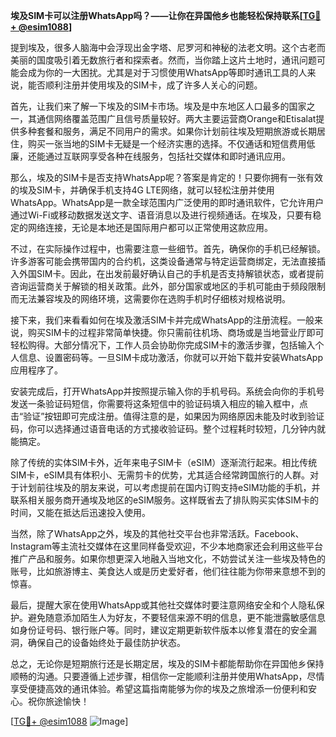 **埃及SIM卡可以注册WhatsApp吗？——让你在异国他乡也能轻松保持联系[[TG💪+ @esim1088](https://t.me/s/esim1088)]**

提到埃及，很多人脑海中会浮现出金字塔、尼罗河和神秘的法老文明。这个古老而美丽的国度吸引着无数旅行者和探索者。然而，当你踏上这片土地时，通讯问题可能会成为你的一大困扰。尤其是对于习惯使用WhatsApp等即时通讯工具的人来说，能否顺利注册并使用埃及的SIM卡，成了许多人关心的问题。

首先，让我们来了解一下埃及的SIM卡市场。埃及是中东地区人口最多的国家之一，其通信网络覆盖范围广且信号质量较好。两大主要运营商Orange和Etisalat提供多种套餐和服务，满足不同用户的需求。如果你计划前往埃及短期旅游或长期居住，购买一张当地的SIM卡无疑是一个经济实惠的选择。不仅通话和短信费用低廉，还能通过互联网享受各种在线服务，包括社交媒体和即时通讯应用。

那么，埃及的SIM卡是否支持WhatsApp呢？答案是肯定的！只要你拥有一张有效的埃及SIM卡，并确保手机支持4G LTE网络，就可以轻松注册并使用WhatsApp。WhatsApp是一款全球范围内广泛使用的即时通讯软件，它允许用户通过Wi-Fi或移动数据发送文字、语音消息以及进行视频通话。在埃及，只要有稳定的网络连接，无论是本地还是国际用户都可以正常使用这款应用。

不过，在实际操作过程中，也需要注意一些细节。首先，确保你的手机已经解锁。许多游客可能会携带国内的合约机，这类设备通常与特定运营商绑定，无法直接插入外国SIM卡。因此，在出发前最好确认自己的手机是否支持解锁状态，或者提前咨询运营商关于解锁的相关政策。此外，部分国家或地区的手机可能由于频段限制而无法兼容埃及的网络环境，这需要你在选购手机时仔细核对规格说明。

接下来，我们来看看如何在埃及激活SIM卡并完成WhatsApp的注册流程。一般来说，购买SIM卡的过程非常简单快捷。你只需前往机场、商场或是当地营业厅即可轻松购得。大部分情况下，工作人员会协助你完成SIM卡的激活步骤，包括输入个人信息、设置密码等。一旦SIM卡成功激活，你就可以开始下载并安装WhatsApp应用程序了。

安装完成后，打开WhatsApp并按照提示输入你的手机号码。系统会向你的手机号发送一条验证码短信，你需要将这条短信中的验证码填入相应的输入框中，点击“验证”按钮即可完成注册。值得注意的是，如果因为网络原因未能及时收到验证码，你可以选择通过语音电话的方式接收验证码。整个过程耗时较短，几分钟内就能搞定。

除了传统的实体SIM卡外，近年来电子SIM卡（eSIM）逐渐流行起来。相比传统SIM卡，eSIM具有体积小、无需剪卡的优势，尤其适合经常跨国旅行的人群。对于计划前往埃及的朋友来说，可以考虑提前在国内订购支持eSIM功能的手机，并联系相关服务商开通埃及地区的eSIM服务。这样既省去了排队购买实体SIM卡的时间，又能在抵达后迅速投入使用。

当然，除了WhatsApp之外，埃及的其他社交平台也非常活跃。Facebook、Instagram等主流社交媒体在这里同样备受欢迎，不少本地商家还会利用这些平台推广产品和服务。如果你想更深入地融入当地文化，不妨尝试关注一些埃及特色的账号，比如旅游博主、美食达人或是历史爱好者，他们往往能为你带来意想不到的惊喜。

最后，提醒大家在使用WhatsApp或其他社交媒体时要注意网络安全和个人隐私保护。避免随意添加陌生人为好友，不要轻信来源不明的信息，更不能泄露敏感信息如身份证号码、银行账户等。同时，建议定期更新软件版本以修复潜在的安全漏洞，确保自己的设备始终处于最佳防护状态。

总之，无论你是短期旅行还是长期定居，埃及的SIM卡都能帮助你在异国他乡保持顺畅的沟通。只要遵循上述步骤，相信你一定能顺利注册并使用WhatsApp，尽情享受便捷高效的通讯体验。希望这篇指南能够为你的埃及之旅增添一份便利和安心。祝你旅途愉快！

[[TG💪+ @esim1088](https://t.me/s/esim1088) ![Image](https://i.postimg.cc/4NQfJmqS/Snipaste-2025-05-13-00-14-12.png)]